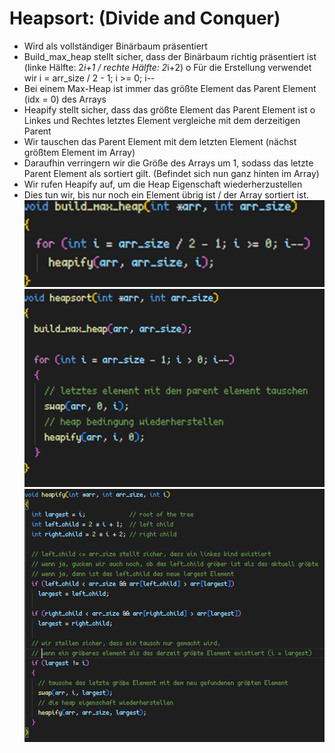 # Heapsort: (Divide and Conquer)

- Wird als vollständiger Binärbaum präsentiert
- Build_max_heap stellt sicher, dass der Binärbaum richtig präsentiert ist (linke Hälfte: 2*i+1 / rechte Hälfte: 2*i+2)
  o Für die Erstellung verwendet wir i = arr_size / 2 - 1; i >= 0; i--
- Bei einem Max-Heap ist immer das größte Element das Parent Element (idx = 0) des Arrays
- Heapify stellt sicher, dass das größte Element das Parent Element ist
  o Linkes und Rechtes letztes Element vergleiche mit dem derzeitigen Parent
- Wir tauschen das Parent Element mit dem letzten Element (nächst größtem Element im Array)
- Daraufhin verringern wir die Größe des Arrays um 1, sodass das letzte Parent Element als sortiert gilt. (Befindet sich nun ganz hinten im Array)
- Wir rufen Heapify auf, um die Heap Eigenschaft wiederherzustellen
- Dies tun wir, bis nur noch ein Element übrig ist / der Array sortiert ist.
  ![alt text](imgs/heapsort_1.png)
  ![alt text](imgs/heapsort_2.png)
  ![alt text](imgs/heapsort_3.png)
